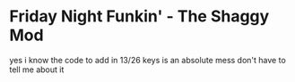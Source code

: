 # Friday Night Funkin' - The Shaggy Mod

yes i know the code to add in 13/26 keys is an absolute mess don't have to tell me about it

